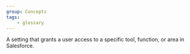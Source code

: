 ```yaml
---
group: Concepts
tags:
    - glossary
---
```

A setting that grants a user access to a specific tool, function, or area in Salesforce.